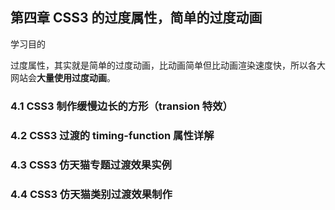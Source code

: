 ## 第四章 CSS3 的过度属性，简单的过度动画

学习目的

过度属性，其实就是简单的过度动画，比动画简单但比动画渲染速度快，所以各大网站会**大量使用过度动画**。

### 4.1 CSS3 制作缓慢边长的方形（transion 特效）

### 4.2 CSS3 过渡的 timing-function 属性详解

### 4.3 CSS3 仿天猫专题过渡效果实例

### 4.4 CSS3 仿天猫类别过渡效果制作
